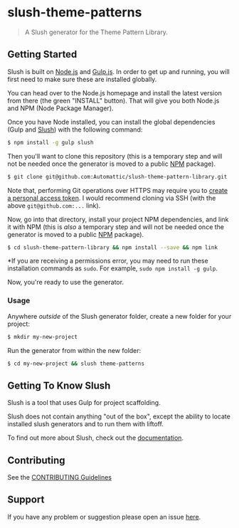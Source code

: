 # slush-theme-patterns

> A Slush generator for the Theme Pattern Library.


## Getting Started

Slush is built on [Node.js](https://nodejs.org/) and [Gulp.js](http://gulpjs.com/). In order to get up and running, you will first need to make sure these are installed globally.

You can head over to the Node.js homepage and install the latest version from there (the green "INSTALL" button). That will give you both Node.js and NPM (Node Package Manager).

Once you have Node installed, you can install the global dependencies (Gulp and [Slush](https://github.com/slushjs/slush)) with the following command:

```bash
$ npm install -g gulp slush
```

Then you'll want to clone this repository (this is a temporary step and will not be needed once the generator is moved to a public [NPM](https://www.npmjs.com/) package).

```bash
$ git clone git@github.com:Automattic/slush-theme-pattern-library.git
```

Note that, performing Git operations over HTTPS may require you to [create a personal access token](https://help.github.com/articles/creating-an-access-token-for-command-line-use/).
I would recommend cloning via SSH (with the above `git@github.com:...` link).

Now, go into that directory, install your project NPM dependencies, and link it with NPM (this is _also_ a temporary step and will not be needed once the generator is moved to a public [NPM](https://www.npmjs.com/) package).

```bash
$ cd slush-theme-pattern-library && npm install --save && npm link
```

*If you are receiving a permissions error, you may need to run these installation commands as `sudo`. For example, `sudo npm install -g gulp`.

Now, you're ready to use the generator.

### Usage

Anywhere *outside* of the Slush generator folder, create a new folder for your project:

```bash
$ mkdir my-new-project
```

Run the generator from within the new folder:

```bash
$ cd my-new-project && slush theme-patterns
```

## Getting To Know Slush

Slush is a tool that uses Gulp for project scaffolding.

Slush does not contain anything "out of the box", except the ability to locate installed slush generators and to run them with liftoff.

To find out more about Slush, check out the [documentation](https://github.com/slushjs/slush).

## Contributing

See the [CONTRIBUTING Guidelines](https://github.com/Automattic/slush-theme-pattern-library/blob/master/CONTRIBUTING.md)

## Support
If you have any problem or suggestion please open an issue [here](https://github.com/Automattic/slush-theme-pattern-library/issues).
